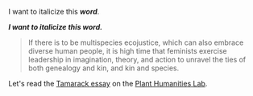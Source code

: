 
I want to italicize this ***word***.

___I want to italicize this word.___

>If there is to be multispecies ecojustice, which can also embrace diverse human people, it is high time that feminists exercise leadership in imagination, theory, and action to unravel the ties of both genealogy and kin, and kin and species.

Let's read the [Tamarack essay](Q734085) on the [Plant Humanities Lab](https://lab.plant-humanities.org/).
